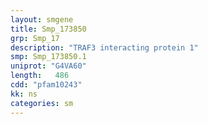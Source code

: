 ```yaml
---
layout: smgene
title: Smp_173850
grp: Smp_17
description: "TRAF3 interacting protein 1"
smp: Smp_173850.1
uniprot: "G4VA60"
length:   486
cdd: "pfam10243"
kk: ns
categories: sm
---
```

